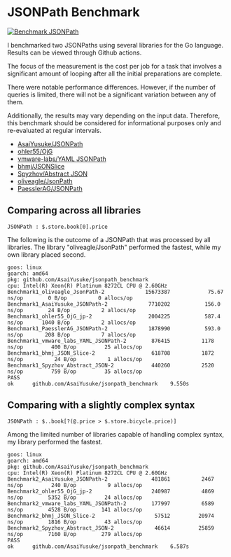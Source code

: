 # JSONPath Benchmark

[![Benchmark JSONPath](https://github.com/AsaiYusuke/jsonpath-benchmark/actions/workflows/build.yml/badge.svg)](https://github.com/AsaiYusuke/jsonpath-benchmark/actions/workflows/build.yml)

I benchmarked two JSONPaths using several libraries for the Go language.
Results can be viewed through Github actions.

The focus of the measurement is the cost per job for a task that involves a significant amount of looping after all the initial preparations are complete.

There were notable performance differences.
However, if the number of queries is limited, there will not be a significant variation between any of them.

Additionally, the results may vary depending on the input data.
Therefore, this benchmark should be considered for informational purposes only and re-evaluated at regular intervals.

- [AsaiYusuke/JSONPath](https://github.com/AsaiYusuke/jsonpath)
- [ohler55/OjG](https://github.com/ohler55/ojg)
- [vmware-labs/YAML JSONPath](https://github.com/vmware-labs/yaml-jsonpath)
- [bhmj/JSONSlice](https://github.com/bhmj/jsonslice)
- [Spyzhov/Abstract JSON](https://github.com/spyzhov/ajson)
- [oliveagle/JsonPath](https://github.com/oliveagle/jsonpath)
- [PaesslerAG/JSONPath](https://github.com/PaesslerAG/jsonpath)

## Comparing across all libraries

```
JSONPath : $.store.book[0].price
```

The following is the outcome of a JSONPath that was processed by all libraries.
The library "oliveagle/JsonPath" performed the fastest, while my own library placed second.

```
goos: linux
goarch: amd64
pkg: github.com/AsaiYusuke/jsonpath_benchmark
cpu: Intel(R) Xeon(R) Platinum 8272CL CPU @ 2.60GHz
Benchmark1_oliveagle_JsonPath-2          	15673387	        75.67 ns/op	       0 B/op	       0 allocs/op
Benchmark1_AsaiYusuke_JSONPath-2         	 7710202	       156.0 ns/op	      24 B/op	       2 allocs/op
Benchmark1_ohler55_OjG_jp-2              	 2004225	       587.4 ns/op	    1040 B/op	       2 allocs/op
Benchmark1_PaesslerAG_JSONPath-2         	 1878990	       593.0 ns/op	     208 B/op	       7 allocs/op
Benchmark1_vmware_labs_YAML_JSONPath-2   	  876415	      1178 ns/op	     400 B/op	      25 allocs/op
Benchmark1_bhmj_JSON_Slice-2             	  618708	      1872 ns/op	      24 B/op	       1 allocs/op
Benchmark1_Spyzhov_Abstract_JSON-2       	  440260	      2520 ns/op	     759 B/op	      35 allocs/op
PASS
ok  	github.com/AsaiYusuke/jsonpath_benchmark	9.550s

```

## Comparing with a slightly complex syntax

```
JSONPath : $..book[?(@.price > $.store.bicycle.price)]
```

Among the limited number of libraries capable of handling complex syntax, my library performed the fastest.

```
goos: linux
goarch: amd64
pkg: github.com/AsaiYusuke/jsonpath_benchmark
cpu: Intel(R) Xeon(R) Platinum 8272CL CPU @ 2.60GHz
Benchmark2_AsaiYusuke_JSONPath-2         	  481861	      2467 ns/op	     240 B/op	       9 allocs/op
Benchmark2_ohler55_OjG_jp-2              	  240987	      4869 ns/op	    5352 B/op	      24 allocs/op
Benchmark2_vmware_labs_YAML_JSONPath-2   	  177997	      6589 ns/op	    4528 B/op	     141 allocs/op
Benchmark2_bhmj_JSON_Slice-2             	   57512	     20974 ns/op	    1816 B/op	      43 allocs/op
Benchmark2_Spyzhov_Abstract_JSON-2       	   46614	     25859 ns/op	    7160 B/op	     279 allocs/op
PASS
ok  	github.com/AsaiYusuke/jsonpath_benchmark	6.587s

```
